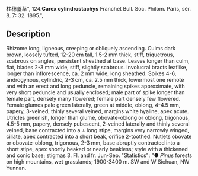 柱穗薹草",
124.**Carex cylindrostachys** Franchet Bull. Soc. Philom. Paris, sér. 8. 7: 32. 1895.",

## Description
Rhizome long, ligneous, creeping or obliquely ascending. Culms dark brown, loosely tufted, 12-20 cm tall, 1.5-2 mm thick, stiff, triquetrous, scabrous on angles, persistent sheathed at base. Leaves longer than culm, flat, blades 2-3 mm wide, stiff, slightly scabrous. Involucral bracts leaflike, longer than inflorescence, ca. 2 mm wide, long sheathed. Spikes 4-6, androgynous, cylindric, 2-3 cm, ca. 2.5 mm thick, lowermost one remote and with an erect and long peduncle, remaining spikes approximate, with very short peduncle and usually enclosed; male part of spike longer than female part, densely many flowered; female part densely few flowered. Female glumes pale green laterally, green at middle, oblong, 4-4.5 mm, papery, 3-veined, thinly several veined, margins white hyaline, apex acute. Utricles greenish, longer than glume, obovate-oblong or oblong, trigonous, 4.5-5 mm, papery, densely pubescent, 2-veined laterally and thinly several veined, base contracted into a ± long stipe, margins very narrowly winged, ciliate, apex contracted into a short beak, orifice 2-toothed. Nutlets obovate or obovate-oblong, trigonous, 2-3 mm, base abruptly contracted into a short stipe, apex shortly beaked or nearly beakless; style with a thickened and conic base; stigmas 3. Fl. and fr. Jun-Sep.
  "Statistics": "● *Pinus* forests on high mountains, wet grasslands; 1900-3400 m. SW and W Sichuan, NW Yunnan.
